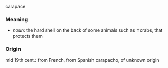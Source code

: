 carapace
### Meaning
+ _noun_: the hard shell on the back of some animals such as ↑crabs, that protects them

### Origin

mid 19th cent.: from French, from Spanish carapacho, of unknown origin
